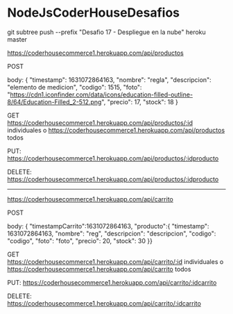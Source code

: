# NodeJsCoderHouseDesafios

git subtree push --prefix "Desafio 17 - Despliegue en la nube"  heroku master

https://coderhousecommerce1.herokuapp.com/api/productos

POST 

body:
{
    "timestamp": 1631072864163,
    "nombre": "regla",
    "descripcion": "elemento de medicion",
    "codigo": 1515,
    "foto": "https://cdn1.iconfinder.com/data/icons/education-filled-outline-8/64/Education-Filled_2-512.png",
    "precio": 17,
    "stock": 18
}

GET  
https://coderhousecommerce1.herokuapp.com/api/productos/:id individuales
o
https://coderhousecommerce1.herokuapp.com/api/productos todos

PUT:
https://coderhousecommerce1.herokuapp.com/api/productos/:idproducto

DELETE:
https://coderhousecommerce1.herokuapp.com/api/productos/:idproducto

-------------------

https://coderhousecommerce1.herokuapp.com/api/carrito

POST 

body:
{
		"timestampCarrito":1631072864163,
		"producto":{
			"timestamp": 1631072864163,
			"nombre": "reg",
			"descripcion": "descripcion",
			"codigo": "codigo",
			"foto": "foto",
			"precio": 20,
			"stock": 30
	}}

GET  
https://coderhousecommerce1.herokuapp.com/api/carrito/:id individuales
o
https://coderhousecommerce1.herokuapp.com/api/carrito todos

PUT:
https://coderhousecommerce1.herokuapp.com/api/carrito/:idcarrito

DELETE:
https://coderhousecommerce1.herokuapp.com/api/carrito/:idcarrito


